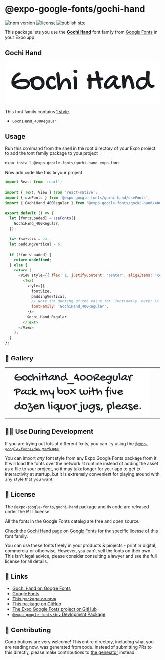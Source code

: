 # @expo-google-fonts/gochi-hand

![npm version](https://flat.badgen.net/npm/v/@expo-google-fonts/gochi-hand)
![license](https://flat.badgen.net/github/license/expo/google-fonts)
![publish size](https://flat.badgen.net/packagephobia/install/@expo-google-fonts/gochi-hand)

This package lets you use the [**Gochi Hand**](https://fonts.google.com/specimen/Gochi+Hand) font family from [Google Fonts](https://fonts.google.com/) in your Expo app.

## Gochi Hand

![Gochi Hand](./font-family.png)

This font family contains [1 style](#-gallery).

- `GochiHand_400Regular`

## Usage

Run this command from the shell in the root directory of your Expo project to add the font family package to your project
```sh
expo install @expo-google-fonts/gochi-hand expo-font
```

Now add code like this to your project
```js
import React from 'react';

import { Text, View } from 'react-native';
import { useFonts } from '@expo-google-fonts/gochi-hand/useFonts';
import { GochiHand_400Regular } from '@expo-google-fonts/gochi-hand/400Regular';

export default () => {
  let [fontsLoaded] = useFonts({
    GochiHand_400Regular,
  });

  let fontSize = 24;
  let paddingVertical = 6;

  if (!fontsLoaded) {
    return undefined;
  } else {
    return (
      <View style={{ flex: 1, justifyContent: 'center', alignItems: 'center' }}>
        <Text
          style={{
            fontSize,
            paddingVertical,
            // Note the quoting of the value for `fontFamily` here; it expects a string!
            fontFamily: 'GochiHand_400Regular',
          }}>
          Gochi Hand Regular
        </Text>
      </View>
    );
  }
};

```

## 🔡 Gallery


||||
|-|-|-|
|![GochiHand_400Regular](.//400Regular/GochiHand_400Regular.ttf.png)||||


## 👩‍💻 Use During Development

If you are trying out lots of different fonts, you can try using the [`@expo-google-fonts/dev` package](https://github.com/expo/google-fonts/tree/master/font-packages/dev#readme).

You can import *any* font style from any Expo Google Fonts package from it. It will load the fonts
over the network at runtime instead of adding the asset as a file to your project, so it may take longer
for your app to get to interactivity at startup, but it is extremely convenient
for playing around with any style that you want.

## 📖 License

The `@expo-google-fonts/gochi-hand` package and its code are released under the MIT license.

All the fonts in the Google Fonts catalog are free and open source.

Check the [Gochi Hand page on Google Fonts](https://fonts.google.com/specimen/Gochi+Hand) for the specific license of this font family.

You can use these fonts freely in your products & projects - print or digital, commercial or otherwise. However, you can't sell the fonts on their own. This isn't legal advice, please consider consulting a lawyer and see the full license for all details.

## 🔗 Links

- [Gochi Hand on Google Fonts](https://fonts.google.com/specimen/Gochi+Hand)
- [Google Fonts](https://fonts.google.com/)
- [This package on npm](https://www.npmjs.com/package/@expo-google-fonts/gochi-hand)
- [This package on GitHub](https://github.com/expo/google-fonts/tree/master/font-packages/gochi-hand)
- [The Expo Google Fonts project on GitHub](https://github.com/expo/google-fonts)
- [`@expo-google-fonts/dev` Devlopment Package](https://github.com/expo/google-fonts/tree/master/font-packages/dev)

## 🤝 Contributing

Contributions are very welcome! This entire directory, including what you are reading now, was generated from code. Instead of submitting PRs to this directly, please make contributions to [the generator](https://github.com/expo/google-fonts/tree/master/packages/generator) instead.
